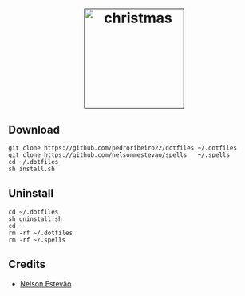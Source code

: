 
<h1 align="center">
  <a target="_blank" href="">
    <img src="https://www.qualitycompass.com/css/images/haskell-logo-with-name.png" alt="christmas" height="200px" width="200px">
  </a>
</h1>

## Download
```shell
git clone https://github.com/pedroribeiro22/dotfiles ~/.dotfiles
git clone https://github.com/nelsonmestevao/spells   ~/.spells
cd ~/.dotfiles
sh install.sh
```

## Uninstall

```shell
cd ~/.dotfiles
sh uninstall.sh
cd ~
rm -rf ~/.dotfiles
rm -rf ~/.spells
```

## Credits
* [Nelson Estevão](https://github.com/nelsonmestevao)